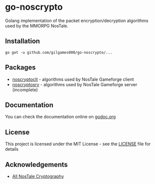 # go-noscrypto
Golang implementation of the packet encryption/decryption algorithms used by the
MMORPG NosTale.

## Installation
```
go get -u github.com/gilgames000/go-noscrypto/...
```

## Packages
- [noscryptoclt](https://github.com/Gilgames000/go-noscrypto/tree/master/pkg/noscryptoclt) - algorithms used by NosTale Gameforge client
- [noscryptosrv](https://github.com/Gilgames000/go-noscrypto/tree/master/pkg/noscryptosrv) - algorithms used by NosTale Gameforge server (incomplete)

## Documentation
You can check the documentation online on [godoc.org](https://godoc.org/?q=go-noscrypto)

## License
This project is licensed under the MIT License - see the [LICENSE](https://github.com/Gilgames000/go-noscrypto/blob/master/LICENSE) file for details

## Acknowledgements
- [All NosTale Cryptography](http://www.bordergame.it/Thread-All-Nostale-Cryptography)
